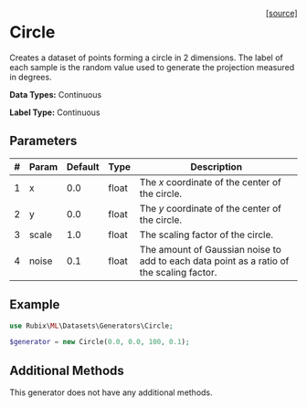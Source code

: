 <span style="float:right;"><a href="https://github.com/RubixML/RubixML/blob/master/src/Datasets/Generators/Circle.php">[source]</a></span>

# Circle
Creates a dataset of points forming a circle in 2 dimensions. The label of each sample is the random value used to generate the projection measured in degrees.

**Data Types:** Continuous

**Label Type:** Continuous

## Parameters
| # | Param | Default | Type | Description |
|---|---|---|---|---|
| 1 | x | 0.0 | float | The *x* coordinate of the center of the circle. |
| 2 | y | 0.0 | float | The *y* coordinate of the center of the circle. |
| 3 | scale | 1.0 | float | The scaling factor of the circle. |
| 4 | noise | 0.1 | float | The amount of Gaussian noise to add to each data point as a ratio of the scaling factor. |

## Example
```php
use Rubix\ML\Datasets\Generators\Circle;

$generator = new Circle(0.0, 0.0, 100, 0.1);
```

## Additional Methods
This generator does not have any additional methods.
